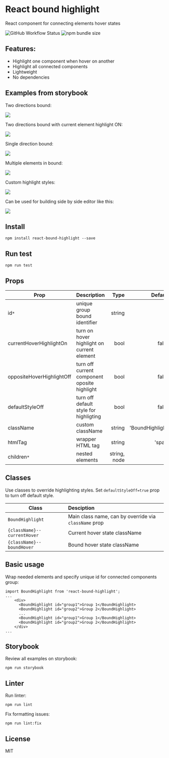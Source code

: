 # React bound highlight

React component for connecting elements hover states

![GitHub Workflow Status](https://img.shields.io/github/workflow/status/viktorbruzhyna/react-bound-highlight/jest-tests-and-lint)
![npm bundle size](https://img.shields.io/bundlephobia/min/react-bound-highlight)

## Features:
- Highlight one component when hover on another
- Highlight all connected components
- Lightweight
- No dependencies

## Examples from storybook

Two directions bound:

<img src="https://github.com/viktorbruzhyna/react-bound-highlight/raw/main/public/two-way-bound.gif" />

Two directions bound with current element highlight ON:

<img src="https://github.com/viktorbruzhyna/react-bound-highlight/raw/main/public/two-way-bound-2.gif" />

Single direction bound:

<img src="https://github.com/viktorbruzhyna/react-bound-highlight/raw/main/public/one-way-bound.gif" />

Multiple elements in bound:

<img src="https://github.com/viktorbruzhyna/react-bound-highlight/raw/main/public/multiple-in-bound.gif" />

Custom highlight styles:

<img src="https://github.com/viktorbruzhyna/react-bound-highlight/raw/main/public/custom-styles.gif" />

Can be used for building side by side editor like this:

<img src="https://github.com/viktorbruzhyna/react-bound-highlight/raw/main/public/side-by-side-editor.gif" />


## Install

```
npm install react-bound-highlight --save
```


## Run test

```
npm run test
```


## Props

| Prop | Description |  Type  | Default  |
| ------------- |:-------------| -----:| -----:|
| id`*`                   | unique group bound identifier | string |
| currentHoverHighlightOn      | turn on hover highlight on current element | bool   | false
| oppositeHoverHighlightOff    | turn off current component oposite highlight | bool   | false |
| defaultStyleOff         | turn off default style for highligting | bool | false |
| className               | custom className              | string | 'BoundHighlight' |
| htmlTag                 | wrapper HTML tag              | string | 'span' |
| children`*`             | nested elements               | string, node | |


## Classes

Use classes to override highlighting styles. Set `defaultStyleOff=true` prop to turn off default style.

| Class | Desciption |
| ------------- |:-------------|
| `BoundHighlight` | Main class name, can by override via `className` prop |
| `{className}--currentHover` | Current hover state className |
| `{className}--boundHover` | Bound hover state className |


## Basic usage
Wrap needed elements and specify unique id for connected components group:

```
import BoundHighlight from 'react-bound-highlight';
...
    <div>
      <BoundHighlight id="group1">Group 1</BoundHighlight>
      <BoundHighlight id="group2">Group 2</BoundHighlight>
      ...
      <BoundHighlight id="group1">Group 1</BoundHighlight>
      <BoundHighlight id="group2">Group 2</BoundHighlight>
    </div>
...
```

## Storybook

Review all examples on storybook:

```
npm run storybook
```

## Linter

Run linter:

```
npm run lint
```

Fix formatting issues:

```
npm run lint:fix
```

## License
MIT
